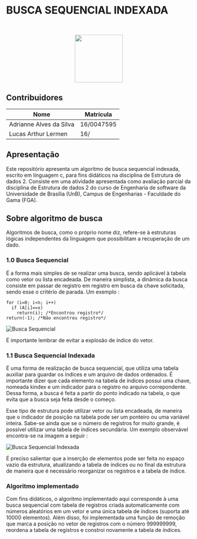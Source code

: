 <h1>BUSCA SEQUENCIAL INDEXADA</h4> <br>
<p align="center">    
    <img src="https://image.freepik.com/icones-gratis/simbolo-ferramenta-da-busca_318-32162.jpg" width=130 height=130>
</p>

## Contribuidores
| Nome	| Matrícula	|
|--|--|
| Adrianne Alves da Silva | 16/0047595 |
| Lucas Arthur Lermen | 16/ |


## Apresentação

Este repositório apresenta um algoritmo de busca sequencial indexada, escrito em linguagem c, para fins didáticos na disciplina de Estrutura de dados 2. Consiste em uma atividade apresentada como avaliação parcial da disciplina de Estrutura de dados 2 do curso de Engenharia de software da Universidade de Brasília (UnB), Campus de Engenharias - Faculdade do Gama (FGA).

## Sobre algoritmo de busca

Algoritmos de busca, como o próprio nome diz, refere-se à estruturas lógicas independentes da linguagem que possibilitam a recuperação de um dado.

### 1.0 Busca Sequencial

É a forma mais simples de se realizar uma busca, sendo aplicável à tabela como vetor ou lista encadeada. De maneira simplista, a dinâmica da busca consiste em passar de registro em registro em busca da chave solicitada, sendo esse o critério de parada. Um exemplo :

```
for (i=0; i<n; i++)
  if (A[i]==x)
    return(i); /*Encontrou registro*/
return(-1); /*Não encontrou registro*/
```

![Busca Sequencial](https://sites.google.com/site/labworksharvin/_/rsrc/1373987242005/home/5-b/images%20%284%29.jpg)

É importante lembrar de evitar a explosão de índice do vetor.

### 1.1 Busca Sequencial Indexada

É uma forma de realização de busca sequencial, que utiliza uma tabela auxiliar para guardar os índices e um arquivo de dados ordenados. É importante dizer que cada elemento na tabela de índices possui uma chave, nomeada kindex e um indicador para o registro no arquivo correpondente. Dessa forma, a busca é feita a partir do ponto indicado na tabela, o que evita que a busca seja feita desde o começo.

Esse tipo de estrutura pode utilizar vetor ou lista encadeada, de maneira que o indicador de posição na tabela pode ser um ponteiro ou uma variável inteira. Sabe-se ainda que se o número de registros for muito grande, é possível utilizar uma tabela de índices secundária. Um exemplo observável encontra-se na imagem a seguir :

![Busca Sequencial Indexada](http://www.inf.ufsc.br/~aldo.vw/estruturas/gerarq15.gif)

É preciso salientar que a inserção de elementos pode ser feita no espaço vazio da estrutura, atualizando a tabela de índices ou no final da estrutura de maneira que é necessário reorganizar os registros e a tabela de índice.


### Algoritmo implementado

Com fins didáticos, o algoritmo implementado aqui corresponde à uma busca sequencial com tabela de registros criada automaticamente com números aleatórios em um vetor e uma única tabela de índices (suporta até 10000 elementos). Além disso, foi implementada uma função de remoção que marca a posição no vetor de registros com o número 999999999, reordena a tabela de registros e constroi novamente a tabela de índices.
